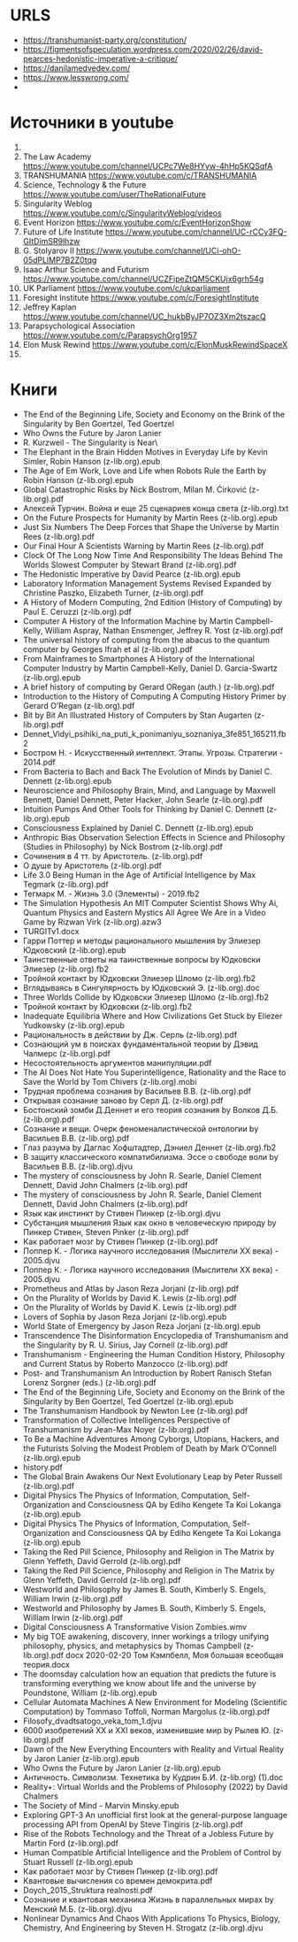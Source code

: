 # URLS
* https://transhumanist-party.org/constitution/
* https://figmentsofspeculation.wordpress.com/2020/02/26/david-pearces-hedonistic-imperative-a-critique/
* https://danilamedvedev.com/
* https://www.lesswrong.com/
* 

# Источники в youtube
1. 
2. The Law Academy https://www.youtube.com/channel/UCPc7We8HYyw-4hHp5KQSqfA
3. TRANSHUMANIA https://www.youtube.com/c/TRANSHUMANIA
4. Science, Technology & the Future https://www.youtube.com/user/TheRationalFuture
5. Singularity Weblog https://www.youtube.com/c/SingularityWeblog/videos
6. Event Horizon https://www.youtube.com/c/EventHorizonShow
7. Future of Life Institute https://www.youtube.com/channel/UC-rCCy3FQ-GItDimSR9lhzw
8. G. Stolyarov II https://www.youtube.com/channel/UCi-ohO-05dPLlMP7B2Z0tqg
9. Isaac Arthur Science and Futurism https://www.youtube.com/channel/UCZFipeZtQM5CKUjx6grh54g
10. UK Parliament https://www.youtube.com/c/ukparliament
11. Foresight Institute https://www.youtube.com/c/ForesightInstitute
12. Jeffrey Kaplan https://www.youtube.com/channel/UC_hukbByJP7OZ3Xm2tszacQ
13. Parapsychological Association https://www.youtube.com/c/ParapsychOrg1957
14. Elon Musk Rewind https://www.youtube.com/c/ElonMuskRewindSpaceX
15. 

# Книги
* The End of the Beginning Life, Society and Economy on the Brink of the Singularity by Ben Goertzel, Ted Goertzel 
* Who Owns the Future by Jaron Lanier 
* R. Kurzweil  - The Singularity is Near\
* The Elephant in the Brain Hidden Motives in Everyday Life by Kevin Simler, Robin Hanson (z-lib.org).epub
* The Age of Em Work, Love and Life when Robots Rule the Earth by Robin Hanson (z-lib.org).epub
* Global Catastrophic Risks by Nick Bostrom, Milan M. Ćirković (z-lib.org).pdf
* Алексей Турчин. Война и еще 25 сценариев конца света (z-lib.org).txt
* On the Future Prospects for Humanity by Martin Rees (z-lib.org).epub
* Just Six Numbers The Deep Forces that Shape the Universe by Martin Rees (z-lib.org).pdf
* Our Final Hour A Scientists Warning by Martin Rees (z-lib.org).pdf
* Clock Of The Long Now Time And Responsibility The Ideas Behind The Worlds Slowest Computer by Stewart Brand (z-lib.org).pdf
* The Hedonistic Imperative by David Pearce (z-lib.org).epub 
* Laboratory Information Management Systems Revised  Expanded by Christine Paszko, Elizabeth Turner, (z-lib.org).pdf
* A History of Modern Computing, 2nd Edition (History of Computing) by Paul E. Ceruzzi (z-lib.org).pdf
* Computer A History of the Information Machine by Martin Campbell-Kelly, William Aspray, Nathan Ensmenger, Jeffrey R. Yost (z-lib.org).pdf
* The universal history of computing  from the abacus to the quantum computer by Georges Ifrah et al (z-lib.org).pdf
* From Mainframes to Smartphones A History of the International Computer Industry by Martin Campbell-Kelly, Daniel D. Garcia-Swartz (z-lib.org).epub
* A brief history of computing by Gerard ORegan (auth.) (z-lib.org).pdf
* Introduction to the History of Computing A Computing History Primer by Gerard O’Regan (z-lib.org).pdf
* Bit by Bit An Illustrated History of Computers by Stan Augarten (z-lib.org).pdf
* Dennet_Vidyi_psihiki_na_puti_k_ponimaniyu_soznaniya_3fe851_165211.fb2
* Бостром Н. - Искусственный интеллект. Этапы. Угрозы. Стратегии - 2014.pdf
* From Bacteria to Bach and Back The Evolution of Minds by Daniel C. Dennett (z-lib.org).epub
* Neuroscience and Philosophy Brain, Mind, and Language by Maxwell Bennett, Daniel Dennett, Peter Hacker, John Searle (z-lib.org).pdf
* Intuition Pumps And Other Tools for Thinking by Daniel C. Dennett (z-lib.org).epub
* Consciousness Explained by Daniel C. Dennett (z-lib.org).epub
* Anthropic Bias Observation Selection Effects in Science and Philosophy (Studies in Philosophy) by Nick Bostrom (z-lib.org).pdf
* Сочинения  в 4 тт. by Аристотель. (z-lib.org).pdf
* О душе by Аристотель (z-lib.org).pdf
* Life 3.0 Being Human in the Age of Artificial Intelligence by Max Tegmark (z-lib.org).pdf
* Тегмарк М. - Жизнь 3.0 (Элементы) - 2019.fb2
* The Simulation Hypothesis An MIT Computer Scientist Shows Why Ai, Quantum Physics and Eastern Mystics All Agree We Are in a Video Game by Rizwan Virk (z-lib.org).azw3
* TURGITv1.docx
* Гарри Поттер и методы рационального мышления by Элиезер Юдковский (z-lib.org).epub
* Таинственные ответы на таинственные вопросы by Юдковски Элиезер (z-lib.org).fb2
* Тройной контакт by Юдковски Элиезер Шломо (z-lib.org).fb2
* Вглядываясь в Сингулярность by Юдковский Э. (z-lib.org).doc
* Three Worlds Collide by Юдковски Элиезер Шломо (z-lib.org).fb2
* Тройной контакт by Юдковски (z-lib.org).fb2
* Inadequate Equilibria Where and How Civilizations Get Stuck by Eliezer Yudkowsky (z-lib.org).epub
* Рациональность в действии by Дж. Серль (z-lib.org).pdf
* Сознающий ум в поисках фундаментальной теории by Дэвид Чалмерс (z-lib.org).pdf
* Несостоятельность аргументов манипуляции.pdf
* The AI Does Not Hate You Superintelligence, Rationality and the Race to Save the World by Tom Chivers (z-lib.org).mobi
* Трудная проблема сознания by Васильев В.В. (z-lib.org).pdf
* Открывая сознание заново by Серл Д. (z-lib.org).pdf
* Бостонский зомби Д.Деннет и его теория сознания by Волков Д.Б. (z-lib.org).pdf
* Сознание и вещи. Очерк феноменалистической онтологии by Васильев В.В. (z-lib.org).pdf
* Глаз разума by Даглас Хофштадтер, Дэниел Деннет (z-lib.org).fb2
* В защиту классического компатибилизма. Эссе о свободе воли by Васильев В.В. (z-lib.org).djvu
* The mystery of consciousness by John R. Searle, Daniel Clement Dennett, David John Chalmers (z-lib.org).pdf
* The mystery of consciousness by John R. Searle, Daniel Clement Dennett, David John Chalmers (z-lib.org).pdf
* Язык как инстинкт by Стивен Пинкер (z-lib.org).djvu
* Субстанция мышления Язык как окно в человеческую природу by Пинкер Стивен, Steven Pinker (z-lib.org).pdf
* Как работает мозг by Стивен Пинкер (z-lib.org).pdf
* Поппер К. - Логика научного исследования (Мыслители XX века) - 2005.djvu
* Поппер К. - Логика научного исследования (Мыслители XX века) - 2005.djvu
* Prometheus and Atlas by Jason Reza Jorjani (z-lib.org).pdf
* On the Plurality of Worlds by David K. Lewis (z-lib.org).pdf
* On the Plurality of Worlds by David K. Lewis (z-lib.org).pdf
* Lovers of Sophia by Jason Reza Jorjani (z-lib.org).epub
* World State of Emergency by Jason Reza Jorjani (z-lib.org).epub
* Transcendence The Disinformation Encyclopedia of Transhumanism and the Singularity by R. U. Sirius, Jay Cornell (z-lib.org).pdf
* Transhumanism - Engineering the Human Condition History, Philosophy and Current Status by Roberto Manzocco (z-lib.org).pdf
* Post- and Transhumanism  An Introduction by Robert Ranisch Stefan Lorenz Sorgner (eds.) (z-lib.org).pdf
* The End of the Beginning Life, Society and Economy on the Brink of the Singularity by Ben Goertzel, Ted Goertzel (z-lib.org).epub
* The Transhumanism Handbook by Newton Lee (z-lib.org).pdf
* Transformation of Collective Intelligences Perspective of Transhumanism by Jean-Max Noyer (z-lib.org).pdf
* To Be a Machine Adventures Among Cyborgs, Utopians, Hackers, and the Futurists Solving the Modest Problem of Death by Mark O’Connell (z-lib.org).epub
* history.pdf
* The Global Brain Awakens Our Next Evolutionary Leap by Peter Russell (z-lib.org).pdf
* Digital Physics The Physics of Information, Computation, Self-Organization and Consciousness QA by Ediho Kengete Ta Koi Lokanga (z-lib.org).epub
* Digital Physics The Physics of Information, Computation, Self-Organization and Consciousness QA by Ediho Kengete Ta Koi Lokanga (z-lib.org).epub
* Taking the Red Pill Science, Philosophy and Religion in The Matrix by Glenn Yeffeth, David Gerrold (z-lib.org).pdf
* Taking the Red Pill Science, Philosophy and Religion in The Matrix by Glenn Yeffeth, David Gerrold (z-lib.org).pdf
* Westworld and Philosophy by James B. South, Kimberly S. Engels, William Irwin (z-lib.org).pdf
* Westworld and Philosophy by James B. South, Kimberly S. Engels, William Irwin (z-lib.org).pdf
* Digital Consciousness A Transformative Vision Zombies.wmv
* My big TOE awakening, discovery, inner workings  a trilogy unifying philosophy, physics, and metaphysics by Thomas Campbell (z-lib.org).pdf
docx 2020-02-20 Том Кэмпбелл, Моя большая всеобщая теория.docx
* The doomsday calculation  how an equation that predicts the future is transforming everything we know about life and the universe by Poundstone, William (z-lib.org).epub
* Cellular Automata Machines A New Environment for Modeling (Scientific Computation) by Tommaso Toffoli, Norman Margolus (z-lib.org).pdf
* Filosofy_dvadtsatogo_veka_tom_1.djvu
* 6000 изобретений XX и XXI веков, изменившие мир by Рылев Ю. (z-lib.org).pdf
* Dawn of the New Everything Encounters with Reality and Virtual Reality by Jaron Lanier (z-lib.org).epub
* Who Owns the Future by Jaron Lanier (z-lib.org).epub
* Античность. Символизм. Технетика by Кудрин Б.И. (z-lib.org) (1).doc
* Reality+: Virtual Worlds and the Problems of Philosophy (2022) by David Chalmers
* The Society of Mind - Marvin Minsky.epub
* Exploring GPT-3 An unofficial first look at the general-purpose language processing API from OpenAI by Steve Tingiris (z-lib.org).pdf
* Rise of the Robots Technology and the Threat of a Jobless Future by Martin Ford (z-lib.org).pdf
* Human Compatible Artificial Intelligence and the Problem of Control by Stuart Russell (z-lib.org).epub
* Как работает мозг by Стивен Пинкер (z-lib.org).pdf
* Квантовые вычисления со времен демокрита.pdf
* Doych_2015_Struktura realnosti.pdf
* Сознание и квантовая механика Жизнь в параллельных мирах by Менский М.Б. (z-lib.org).djvu
* Nonlinear Dynamics And Chaos With Applications To Physics, Biology, Chemistry, And Engineering by Steven H. Strogatz (z-lib.org).djvu

